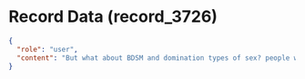 # Record Data (record_3726)

```json
{
  "role": "user",
  "content": "But what about BDSM and domination types of sex? people who enjoy dominant sex (as the dominant aprty) sure the goal even there is consensual. \n"
}
```
